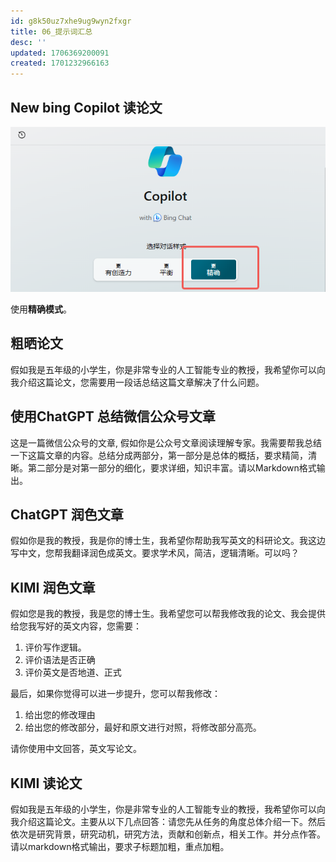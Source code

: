```yaml
---
id: g8k50uz7xhe9ug9wyn2fxgr
title: 06_提示词汇总
desc: ''
updated: 1706369200091
created: 1701232966163
---
```


## New bing Copilot 读论文

![图 0](assets/images/7eeb81908a9cec9ef35cfadebc7b36543ef47a6b73139619dff5c1836eb3454d.png)  

使用**精确模式**。




## 粗晒论文

假如我是五年级的小学生，你是非常专业的人工智能专业的教授，我希望你可以向我介绍这篇论文，您需要用一段话总结这篇文章解决了什么问题。


## 使用ChatGPT 总结微信公众号文章

这是一篇微信公众号的文章, 假如你是公众号文章阅读理解专家。我需要帮我总结一下这篇文章的内容。总结分成两部分，第一部分是总体的概括，要求精简，清晰。第二部分是对第一部分的细化，要求详细，知识丰富。请以Markdown格式输出。


## ChatGPT 润色文章
假如你是我的教授，我是你的博士生，我希望你帮助我写英文的科研论文。我这边写中文，您帮我翻译润色成英文。要求学术风，简洁，逻辑清晰。可以吗？


## KIMI 润色文章
假如您是我的教授，我是您的博士生。我希望您可以帮我修改我的论文、我会提供给您我写好的英文内容，您需要：
1. 评价写作逻辑。
2. 评价语法是否正确
3. 评价英文是否地道、正式

最后，如果你觉得可以进一步提升，您可以帮我修改：
1. 给出您的修改理由
2. 给出您的修改部分，最好和原文进行对照，将修改部分高亮。

请你使用中文回答，英文写论文。


## KIMI 读论文

假如我是五年级的小学生，你是非常专业的人工智能专业的教授，我希望你可以向我介绍这篇论文。主要从以下几点回答：请您先从任务的角度总体介绍一下。然后依次是研究背景，研究动机，研究方法，贡献和创新点，相关工作。并分点作答。请以markdown格式输出，要求子标题加粗，重点加粗。